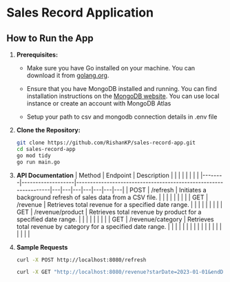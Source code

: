 # Sales Record Application

## How to Run the App

1. **Prerequisites:**
   - Make sure you have Go installed on your machine. You can download it from [golang.org](https://golang.org/dl/).
   - Ensure that you have MongoDB installed and running. You can find installation instructions on the [MongoDB website](https://www.mongodb.com/try/download/community). You can use local instance or create an account with MongoDB Atlas

   - Setup your path to csv and mongodb connection details in .env file

2. **Clone the Repository:**
   ```bash
   git clone https://github.com/RishanKP/sales-record-app.git
   cd sales-record-app
   go mod tidy
   go run main.go

3. **API Documentation**
| Method | Endpoint          | Description                                                     |   |   |   |   |   |   |   |
|--------|-------------------|-----------------------------------------------------------------|---|---|---|---|---|---|---|
| POST   | /refresh          | Initiates a background refresh of sales data from a CSV file.   |   |   |   |   |   |   |   |
| GET    | /revenue          | Retrieves total revenue for a specified date range.             |   |   |   |   |   |   |   |
| GET    | /revenue/product  | Retrieves total revenue by product for a specified date range.  |   |   |   |   |   |   |   |
| GET    | /revenue/category | Retrieves total revenue by category for a specified date range. |   |   |   |   |   |   |   |
|        |                   |                                                                 |   |   |   |   |   |   |   |

4. **Sample Requests**
    ```bash
    curl -X POST http://localhost:8080/refresh

    curl -X GET "http://localhost:8080/revenue?starDate=2023-01-01&endDate=2023-12-31"




